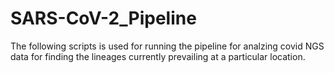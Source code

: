 # SARS-CoV-2_Pipeline
The following scripts is used for running the pipeline for analzing covid NGS data for finding the lineages currently prevailing at a particular location.
